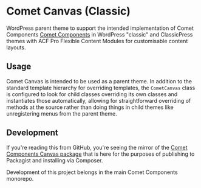 # Comet Canvas (Classic)

WordPress parent theme to support the intended implementation of Comet Components [Comet Components](https://cometcomponents.io) in WordPress "classic" and ClassicPress themes with ACF Pro Flexible Content Modules for customisable content layouts.

## Usage
Comet Canvas is intended to be used as a parent theme. In addition to the standard template hierarchy for overriding templates, the `CometCanvas` class is configured to look for child classes overriding its own classes and instantiates those automatically, allowing for straightforward overriding of methods at the source rather than doing things in child themes like unregistering menus from the parent theme.

## Development
If you're reading this from GitHub, you're seeing the mirror of the [Comet Components Canvas package](https://github.com/doubleedesign/comet-components/tree/master/packages/comet-canvas) that is here for the purposes of publishing to Packagist and installing via Composer.

Development of this project belongs in the main Comet Components monorepo.

